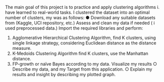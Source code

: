 The main goal of this project is to practice and apply clustering algorithms i.
have learned to real-world tasks.
I clustered the dataset into an optimal number of clusters, my was as follows:
● Download any suitable datasets from (Kaggle, UCI repository, etc.)
Assess and clean my data if needed ( i used preprocessed data.)
Import the required libraries and perform:

1.  Agglomerative Hierarchical Clustering Algorithm, find K clusters,
    using single linkage strategy, considering Euclidean distance as the
    distance measure.
2.  K-Medoids Clustering Algorithm find K clusters, use the
    Manhattan distance.
3.  FP-growth or naïve Bayes according to my data.
    Visualize my results
    ○ Describe my data, and my Target from this application.
    ○ Explain my results and insight by describing my plotted graph.
